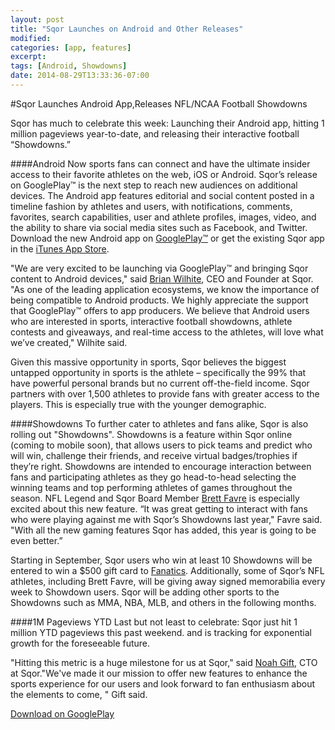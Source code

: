 ```yaml
---
layout: post
title: "Sqor Launches on Android and Other Releases"
modified:
categories: [app, features]
excerpt:
tags: [Android, Showdowns]
date: 2014-08-29T13:33:36-07:00
---
```


#Sqor Launches Android App,Releases NFL/NCAA Football Showdowns

Sqor has much to celebrate this week: Launching their Android app, hitting 1 million pageviews year-to-date, and releasing their interactive football “Showdowns.”

####Android
Now sports fans can connect and have the ultimate insider access to their favorite athletes on the web, iOS or Android. Sqor’s release on GooglePlay™ is the next step to reach new audiences on additional devices. The Android app features editorial and social content posted in a timeline fashion by athletes and users, with notifications, comments, favorites, search capabilities, user and athlete profiles, images, video, and the ability to share via social media sites such as Facebook, and Twitter. Download the new Android app on [GooglePlay™](https://play.google.com/store/apps/details?id=com.sqor.droid)  or get the existing Sqor app in the [iTunes App Store](https://itunes.apple.com/us/app/sqor/id700913088?mt=8).

"We are very excited to be launching via GooglePlay™ and bringing Sqor content to Android devices," said [Brian Wilhite](https://sqor.com/users/35304/Brian-Wilhite), CEO and Founder at Sqor.  "As one of the leading application ecosystems, we know the importance of being compatible to Android products. We highly appreciate the support that GooglePlay™ offers to app producers. We believe that Android users who are interested in sports, interactive football showdowns, athlete contests and giveaways, and real-time access to the athletes, will love what we’ve created," Wilhite said. 

Given this massive opportunity in sports, Sqor believes the biggest untapped opportunity in sports is the athlete – specifically the 99% that have powerful personal brands but no current off-the-field income. Sqor partners with over 1,500 athletes to provide fans with greater access to the players. This is especially true with the younger demographic. 


####Showdowns
To further cater to athletes and fans alike, Sqor is also rolling out "Showdowns". 
Showdowns is a feature within Sqor online (coming to mobile soon), that allows users to pick teams and predict who will win, challenge their friends, and receive virtual badges/trophies if they’re right. Showdowns are intended to encourage interaction between fans and participating athletes as they go head-to-head selecting the winning teams and top performing athletes of games throughout the season. NFL Legend and Sqor Board Member [Brett Favre](https://sqor.com/athlete/39229/Brett-Favre) is especially excited about this new feature. “It was great getting to interact with fans who were playing against me with Sqor’s Showdowns last year," Favre said. "With all the new gaming features Sqor has added, this year is going to be even better.” 

Starting in September, Sqor users who win at least 10 Showdowns will be entered to win a $500 gift card to [Fanatics](http://www.fanatics.com/). Additionally, some of Sqor’s NFL athletes, including Brett Favre, will be giving away signed memorabilia every week to Showdown users. Sqor will be adding other sports to the Showdowns such as MMA, NBA, MLB, and others in the following months.

####1M Pageviews YTD
Last but not least to celebrate: Sqor just hit 1 million YTD pageviews this past weekend. and is tracking for exponential growth for the foreseeable future. 


"Hitting this metric is a huge milestone for us at Sqor," said [Noah Gift](https://sqor.com/users/37857), CTO at Sqor."We've made it our mission to offer new features to enhance the sports experience for our users and look forward to fan enthusiasm about the elements to come, " Gift said. 




<a markdown="0" href="{{ https://play.google.com/store/apps/details?id=com.sqor.droid}}" class="btn">Download on GooglePlay </a>